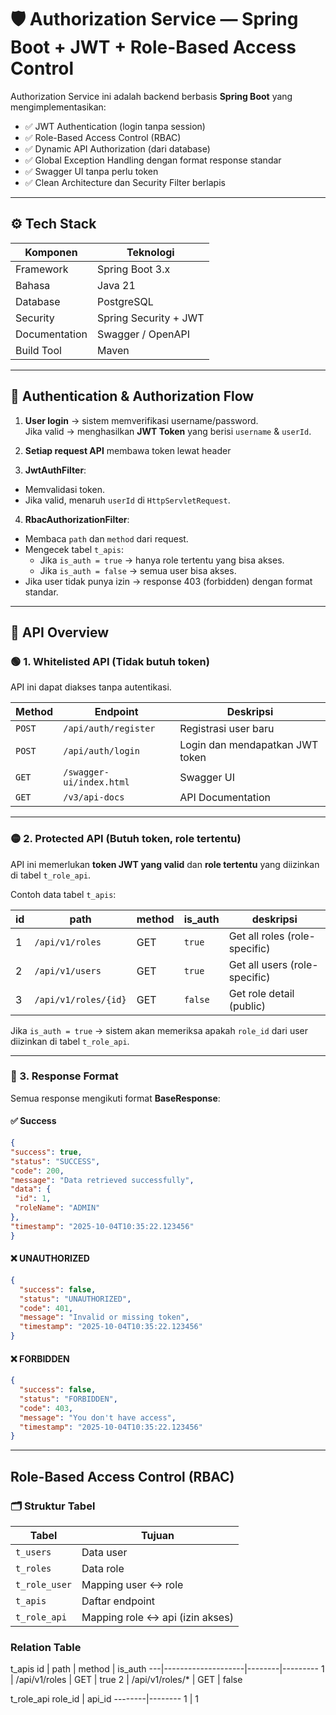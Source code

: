 # 🛡️ Authorization Service — Spring Boot + JWT + Role-Based Access Control

Authorization Service ini adalah backend berbasis **Spring Boot** yang mengimplementasikan:
- ✅ JWT Authentication (login tanpa session)
- ✅ Role-Based Access Control (RBAC)
- ✅ Dynamic API Authorization (dari database)
- ✅ Global Exception Handling dengan format response standar
- ✅ Swagger UI tanpa perlu token
- ✅ Clean Architecture dan Security Filter berlapis

---

## ⚙️ Tech Stack
| Komponen | Teknologi |
|-----------|------------|
| Framework | Spring Boot 3.x |
| Bahasa | Java 21 |
| Database | PostgreSQL |
| Security | Spring Security + JWT |
| Documentation | Swagger / OpenAPI |
| Build Tool | Maven |

---

## 🔐 Authentication & Authorization Flow

1. **User login** → sistem memverifikasi username/password.  
   Jika valid → menghasilkan **JWT Token** yang berisi `username` & `userId`.

2. **Setiap request API** membawa token lewat header
   
4. **JwtAuthFilter**:
- Memvalidasi token.
- Jika valid, menaruh `userId` di `HttpServletRequest`.

4. **RbacAuthorizationFilter**:
- Membaca `path` dan `method` dari request.
- Mengecek tabel `t_apis`:
  - Jika `is_auth = true` → hanya role tertentu yang bisa akses.
  - Jika `is_auth = false` → semua user bisa akses.
- Jika user tidak punya izin → response 403 (forbidden) dengan format standar.

---

## 🚀 API Overview

### 🟢 1. Whitelisted API (Tidak butuh token)
API ini dapat diakses tanpa autentikasi.

| Method | Endpoint | Deskripsi |
|---------|-----------|-----------|
| `POST` | `/api/auth/register` | Registrasi user baru |
| `POST` | `/api/auth/login` | Login dan mendapatkan JWT token |
| `GET` | `/swagger-ui/index.html` | Swagger UI |
| `GET` | `/v3/api-docs` | API Documentation |

---

### 🟡 2. Protected API (Butuh token, role tertentu)
API ini memerlukan **token JWT yang valid** dan **role tertentu** yang diizinkan di tabel `t_role_api`.

Contoh data tabel `t_apis`:

| id | path | method | is_auth | deskripsi |
|----|------|---------|----------|------------|
| 1 | `/api/v1/roles` | GET | `true` | Get all roles (role-specific) |
| 2 | `/api/v1/users` | GET | `true` | Get all users (role-specific) |
| 3 | `/api/v1/roles/{id}` | GET | `false` | Get role detail (public) |

Jika `is_auth = true` → sistem akan memeriksa apakah `role_id` dari user diizinkan di tabel `t_role_api`.

---

### 🔴 3. Response Format

Semua response mengikuti format **BaseResponse**:

#### ✅ Success
```json
{
"success": true,
"status": "SUCCESS",
"code": 200,
"message": "Data retrieved successfully",
"data": {
 "id": 1,
 "roleName": "ADMIN"
},
"timestamp": "2025-10-04T10:35:22.123456"
}
```
#### ❌ UNAUTHORIZED
```json
{
  "success": false,
  "status": "UNAUTHORIZED",
  "code": 401,
  "message": "Invalid or missing token",
  "timestamp": "2025-10-04T10:35:22.123456"
}
```
#### ❌ FORBIDDEN
```json
{
  "success": false,
  "status": "FORBIDDEN",
  "code": 403,
  "message": "You don't have access",
  "timestamp": "2025-10-04T10:35:22.123456"
}
```

---

## Role-Based Access Control (RBAC)
### 🗂️ Struktur Tabel
| Tabel         | Tujuan                          |
| ------------- | ------------------------------- |
| `t_users`     | Data user                       |
| `t_roles`     | Data role                       |
| `t_role_user` | Mapping user ↔ role             |
| `t_apis`      | Daftar endpoint                 |
| `t_role_api`  | Mapping role ↔ api (izin akses) |

### Relation Table
t_apis
id | path              | method | is_auth
---|--------------------|--------|---------
1  | /api/v1/roles     | GET    | true
2  | /api/v1/roles/*   | GET    | false

t_role_api
role_id | api_id
--------|--------
1       | 1



